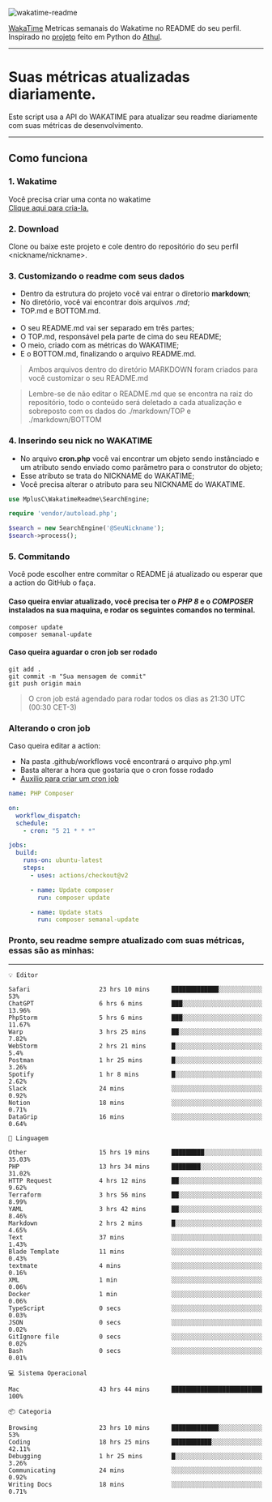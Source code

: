 ![wakatime-readme](https://socialify.git.ci/bymatheus/wakatime-readme/image?description=1&descriptionEditable=M%C3%A9tricas%20semanais%20do%20Wakatime%20no%20seu%20README%20de%20perfil.&font=KoHo&forks=1&language=1&owner=1&pattern=Signal&stargazers=1&theme=Dark)

[WakaTime](https://wakatime.com) Metricas semanais do Wakatime no README do seu perfil. <br>
Inspirado no [projeto](https://github.com/athul/waka-readme) feito em Python do [Athul](https://github.com/athul).
___

# Suas métricas atualizadas diariamente.
Este script usa a API do WAKATIME para atualizar seu readme diariamente com suas métricas de desenvolvimento.

___

## Como funciona

### 1. Wakatime
Você precisa criar uma conta no wakatime <br>
[Clique aqui para cria-la.](https://wakatime.com) 

### 2. Download
Clone ou baixe este projeto e cole dentro do repositório do seu perfil <nickname/nickname>.

### 3. Customizando o readme com seus dados
- Dentro da estrutura do projeto você vai entrar o diretorio **markdown**;  
- No diretório, você vai encontrar dois arquivos *.md*;
- TOP.md e BOTTOM.md.
<br><br>
- O seu README.md vai ser separado em três partes; 
- O TOP.md, responsável pela parte de cima do seu README;
- O meio, criado com as métricas do WAKATIME;
- E o BOTTOM.md, finalizando o arquivo README.md.<br>

> Ambos arquivos dentro do diretório MARKDOWN foram criados para você customizar o seu README.md

> Lembre-se de não editar o README.md que se encontra na raiz do repositório, todo o conteúdo será deletado a cada atualização e sobreposto com os dados do ./markdown/TOP e ./markdown/BOTTOM

### 4. Inserindo seu nick no WAKATIME
- No arquivo **cron.php** você vai encontrar um objeto sendo instânciado e um atributo sendo enviado como parâmetro para o construtor do objeto;
- Esse atributo se trata do NICKNAME do WAKATIME;
- Você precisa alterar o atributo para seu NICKNAME do WAKATIME.

```php
use MplusC\WakatimeReadme\SearchEngine;

require 'vendor/autoload.php';

$search = new SearchEngine('@SeuNickname');
$search->process();
```

### 5. Commitando
Você pode escolher entre commitar o README já atualizado ou esperar que a action do GitHub o faça. <br>

#### Caso queira enviar atualizado, você precisa ter o *PHP 8* e o *COMPOSER* instalados na sua maquina, e rodar os seguintes comandos no terminal.
```composer
composer update
composer semanal-update 
```

#### Caso queira aguardar o cron job ser rodado 
```git 
git add .
git commit -m "Sua mensagem de commit"
git push origin main
```

>O cron job está agendado para rodar todos os dias as 21:30 UTC (00:30 CET-3) 

### Alterando o cron job
Caso queira editar a action:

- Na pasta .github/workflows você encontrará o arquivo php.yml
- Basta alterar a hora que gostaria que o cron fosse rodado
- [Auxilio para criar um cron job](https://crontab.guru)

```yml
name: PHP Composer

on:
  workflow_dispatch:
  schedule:
    - cron: "5 21 * * *"

jobs:
  build:
    runs-on: ubuntu-latest
    steps:
      - uses: actions/checkout@v2

      - name: Update composer
        run: composer update

      - name: Update stats
        run: composer semanal-update
```

### Pronto, seu readme sempre atualizado com suas métricas, essas são as minhas:

___
```text
💡 Editor

Safari                   23 hrs 10 mins      █████████████░░░░░░░░░░░░        53%
ChatGPT                  6 hrs 6 mins        ███░░░░░░░░░░░░░░░░░░░░░░     13.96%
PhpStorm                 5 hrs 6 mins        ███░░░░░░░░░░░░░░░░░░░░░░     11.67%
Warp                     3 hrs 25 mins       ██░░░░░░░░░░░░░░░░░░░░░░░      7.82%
WebStorm                 2 hrs 21 mins       █░░░░░░░░░░░░░░░░░░░░░░░░       5.4%
Postman                  1 hr 25 mins        █░░░░░░░░░░░░░░░░░░░░░░░░      3.26%
Spotify                  1 hr 8 mins         █░░░░░░░░░░░░░░░░░░░░░░░░      2.62%
Slack                    24 mins             ░░░░░░░░░░░░░░░░░░░░░░░░░      0.92%
Notion                   18 mins             ░░░░░░░░░░░░░░░░░░░░░░░░░      0.71%
DataGrip                 16 mins             ░░░░░░░░░░░░░░░░░░░░░░░░░      0.64%
```
```text
💬 Linguagem

Other                    15 hrs 19 mins      █████████░░░░░░░░░░░░░░░░     35.03%
PHP                      13 hrs 34 mins      ████████░░░░░░░░░░░░░░░░░     31.02%
HTTP Request             4 hrs 12 mins       ██░░░░░░░░░░░░░░░░░░░░░░░      9.62%
Terraform                3 hrs 56 mins       ██░░░░░░░░░░░░░░░░░░░░░░░      8.99%
YAML                     3 hrs 42 mins       ██░░░░░░░░░░░░░░░░░░░░░░░      8.46%
Markdown                 2 hrs 2 mins        █░░░░░░░░░░░░░░░░░░░░░░░░      4.65%
Text                     37 mins             ░░░░░░░░░░░░░░░░░░░░░░░░░      1.43%
Blade Template           11 mins             ░░░░░░░░░░░░░░░░░░░░░░░░░      0.43%
textmate                 4 mins              ░░░░░░░░░░░░░░░░░░░░░░░░░      0.16%
XML                      1 min               ░░░░░░░░░░░░░░░░░░░░░░░░░      0.06%
Docker                   1 min               ░░░░░░░░░░░░░░░░░░░░░░░░░      0.06%
TypeScript               0 secs              ░░░░░░░░░░░░░░░░░░░░░░░░░      0.03%
JSON                     0 secs              ░░░░░░░░░░░░░░░░░░░░░░░░░      0.02%
GitIgnore file           0 secs              ░░░░░░░░░░░░░░░░░░░░░░░░░      0.02%
Bash                     0 secs              ░░░░░░░░░░░░░░░░░░░░░░░░░      0.01%
```
```text
💻 Sistema Operacional

Mac                      43 hrs 44 mins      █████████████████████████       100%
```
```text
📦 Categoria

Browsing                 23 hrs 10 mins      █████████████░░░░░░░░░░░░        53%
Coding                   18 hrs 25 mins      ███████████░░░░░░░░░░░░░░     42.11%
Debugging                1 hr 25 mins        █░░░░░░░░░░░░░░░░░░░░░░░░      3.26%
Communicating            24 mins             ░░░░░░░░░░░░░░░░░░░░░░░░░      0.92%
Writing Docs             18 mins             ░░░░░░░░░░░░░░░░░░░░░░░░░      0.71%
```
